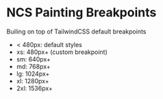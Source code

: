 # NCS Painting Breakpoints

Builing on top of TailwindCSS default breakpoints 
- < 480px: default styles
- xs: 480px+ (custom breakpoint)
- sm: 640px+ 
- md: 768px+
- lg: 1024px+
- xl: 1280px+
- 2xl: 1536px+